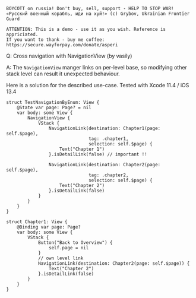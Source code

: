 ```
BOYCOTT on russia! Don't buy, sell, support - HELP TO STOP WAR!
«Русский военный корабль, иди на хуй!» (c) Grybov, Ukrainian Frontier Guard

ATTENTION: This is a demo - use it as you wish. Reference is appriciated.
If you want to thank - buy me coffee: https://secure.wayforpay.com/donate/asperi
```

Q: Cross navigation with NavigationView (by vasily)

A: The `NavigationView` manger links on per-level base, so modifying other stack level can result it unexpected behaviour.

Here is a solution for the described use-case. Tested with Xcode 11.4 / iOS 13.4

```
struct TestNavigationByEnum: View {
    @State var page: Page? = nil
    var body: some View {
        NavigationView {
            VStack {
                NavigationLink(destination: Chapter1(page: self.$page),
                               tag: .chapter1,
                               selection: self.$page) {
                    Text("Chapter 1")
                }.isDetailLink(false) // important !!

                NavigationLink(destination: Chapter2(page: self.$page),
                               tag: .chapter2,
                               selection: self.$page) {
                    Text("Chapter 2")
                }.isDetailLink(false)
            }
        }
    }
}

struct Chapter1: View {
    @Binding var page: Page?
    var body: some View {
        VStack {
            Button("Back to Overview") {
                self.page = nil
            }
            // own level link
            NavigationLink(destination: Chapter2(page: self.$page)) {
                Text("Chapter 2")
            }.isDetailLink(false)
        }
    }
}
```
